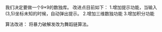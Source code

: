 我们决定要做一个9*9的数独库。
改进点目前如下：
1.增加提示功能，当输入(3,5)坐标未知的时候，自动弹出提示。
2.增加三维数独功能
3.增加积分功能

算法改进：
将暴力破解发改为舞蹈链算法。